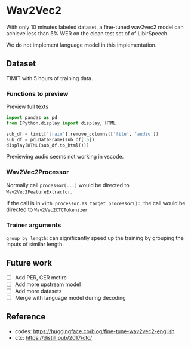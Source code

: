 # Wav2Vec2

With only 10 minutes labeled dataset, a fine-tuned wav2vec2 model can achieve less than 5% WER on the clean test set of of LibirSpeech.

We do not implement language model in this implementation.

## Dataset

TIMIT with 5 hours of training data.

### Functions to preview

Preview full texts
```python
import pandas as pd
from IPython.display import display, HTML

sub_df = timit['train'].remove_columns(['file', 'audio'])
sub_df = pd.DataFrame(sub_df[:5])
display(HTML(sub_df.to_html()))
```

Previewing audio seems not working in vscode.

### Wav2Vec2Processor

Normally call `processor(...)` would be directed to `Wav2Vec2FeatureExtractor`.

If the call is in `with processor.as_target_processor():`, the call would be directed to `Wav2Vec2CTCTokenizer`

### Trainer arguments

`group_by_length`: can significantly speed up the training by grouping the inputs of similar length.

## Future work

- [ ] Add PER, CER metirc
- [ ] Add more upstream model
- [ ] Add more datasets
- [ ] Merge with language model during decoding

## Reference
* codes: https://huggingface.co/blog/fine-tune-wav2vec2-english
* ctc: https://distill.pub/2017/ctc/
